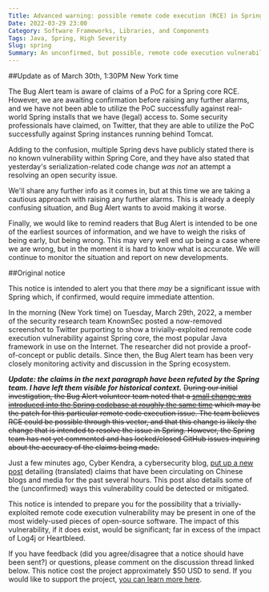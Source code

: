 ```yaml
---
Title: Advanced warning: possible remote code execution (RCE) in Spring, an extremely popular Java framework
Date: 2022-03-29 23:00
Category: Software Frameworks, Libraries, and Components
Tags: Java, Spring, High Severity
Slug: spring
Summary: An unconfirmed, but possible, remote code execution vulnerability is believed to exist in Spring, an extremely popular Java framework. This issue is likely easily exploited in common configurations. If confirmed, another notice will be sent out with a severity of 'critical'. While unconfirmed, the severity has been assigned 'high'.
---
```


##Update as of March 30th, 1:30PM New York time

The Bug Alert team is aware of claims of a PoC for a Spring core RCE. However, we are awaiting confirmation before raising any further alarms, and we have not been able to utilize the PoC successfully against real-world Spring installs that we have (legal) access to. Some security professionals have claimed, on Twitter, that they are able to utilize the PoC successfully against Spring instances running behind Tomcat.

Adding to the confusion, multiple Spring devs have publicly stated there is no known vulnerability within Spring Core, and they have also stated that yesterday's serialization-related code change _was not_ an attempt a resolving an open security issue.

We'll share any further info as it comes in, but at this time we are taking a cautious approach with raising any further alarms. This is already a deeply confusing situation, and Bug Alert wants to avoid making it worse.

Finally, we would like to remind readers that Bug Alert is intended to be one of the earliest sources of information, and we have to weigh the risks of being early, but being wrong. This may very well end up being a case where we are wrong, but in the moment it is hard to know what is accurate. We will continue to monitor the situation and report on new developments.

##Original notice

This notice is intended to alert you that there _may_ be a significant issue with Spring which, if confirmed, would require immediate attention.

In the morning (New York time) on Tuesday, March 29th, 2022, a member of the security research team KnownSec posted a now-removed screenshot to Twitter purporting to show a trivially-exploited remote code execution vulnerability against Spring core, the most popular Java framework in use on the Internet. The researcher did not provide a proof-of-concept or public details. Since then, the Bug Alert team has been very closely monitoring activity and discussion in the Spring ecosystem.

***Update: the claims in the next paragraph have been refuted by the Spring team. I have left them visible for historical context.***
~~During our initial investigation, the Bug Alert volunteer team noted that a [small change was introduced into the Spring codebase at roughly the same time](https://github.com/spring-projects/spring-framework/commit/7f7fb58dd0dae86d22268a4b59ac7c72a6c22529#diff-6c2618839eda075efe4491842d3673eab8fe1e342f6d9ddc2bbda8556e595864L153) which may be the patch for this particular remote code execution issue. The team believes RCE could be possible through this vector, and that this change is likely the change that is intended to resolve the issue in Spring. However, the Spring team has not yet commented and has locked/closed GitHub issues inquiring about the accuracy of the claims being made.~~

Just a few minutes ago, Cyber Kendra, a cybersecurity blog, [put up a new post](https://www.cyberkendra.com/2022/03/springshell-rce-0-day-vulnerability.html) detailing (translated) claims that have been circulating on Chinese blogs and media for the past several hours. This post also details some of the (unconfirmed) ways this vulnerability could be detected or mitigated.

This notice is intended to prepare you for the possibility that a trivially-exploited remote code execution vulnerability may be present in one of the most widely-used pieces of open-source software. The impact of this vulnerability, if it does exist, would be significant; far in excess of the impact of Log4j or Heartbleed.

If you have feedback (did you agree/disagree that a notice should have been sent?) or questions, please comment on the discussion thread linked below. This notice cost the project approximately $50 USD to send. If you would like to support the project, [you can learn more here](https://bugalert.org/content/pages/financial-support.html).
